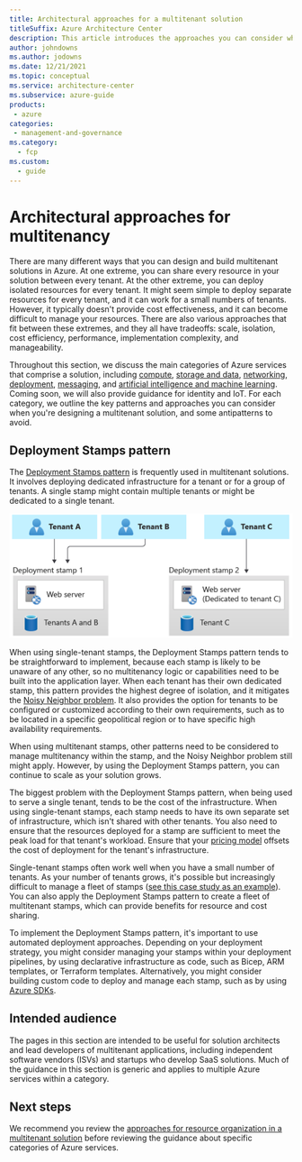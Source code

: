 ```yaml
---
title: Architectural approaches for a multitenant solution
titleSuffix: Azure Architecture Center
description: This article introduces the approaches you can consider when planning a multitenant architecture.
author: johndowns
ms.author: jodowns
ms.date: 12/21/2021
ms.topic: conceptual
ms.service: architecture-center
ms.subservice: azure-guide
products:
 - azure
categories:
 - management-and-governance
ms.category:
  - fcp
ms.custom:
  - guide
---
```


# Architectural approaches for multitenancy

There are many different ways that you can design and build multitenant solutions in Azure. At one extreme, you can share every resource in your solution between every tenant. At the other extreme, you can deploy isolated resources for every tenant. It might seem simple to deploy separate resources for every tenant, and it can work for a small numbers of tenants. However, it typically doesn't provide cost effectiveness, and it can become difficult to manage your resources. There are also various approaches that fit between these extremes, and they all have tradeoffs: scale, isolation, cost efficiency, performance, implementation complexity, and manageability.

Throughout this section, we discuss the main categories of Azure services that comprise a solution, including [compute](compute.md), [storage and data](storage-data.yml), [networking](networking.md), [deployment](deployment-configuration.yml), [messaging](messaging.md), and [artificial intelligence and machine learning](ai-ml.md). Coming soon, we will also provide guidance for identity and IoT. For each category, we outline the key patterns and approaches you can consider when you're designing a multitenant solution, and some antipatterns to avoid.

## Deployment Stamps pattern

The [Deployment Stamps pattern](../../../patterns/deployment-stamp.yml) is frequently used in multitenant solutions. It involves deploying dedicated infrastructure for a tenant or for a group of tenants. A single stamp might contain multiple tenants or might be dedicated to a single tenant.

![Diagram showing the Deployment Stamps pattern. Each tenant has their own stamp containing a database.](media/overview/deployment-stamps.png)

When using single-tenant stamps, the Deployment Stamps pattern tends to be straightforward to implement, because each stamp is likely to be unaware of any other, so no multitenancy logic or capabilities need to be built into the application layer. When each tenant has their own dedicated stamp, this pattern provides the highest degree of isolation, and it mitigates the [Noisy Neighbor problem](../../../antipatterns/noisy-neighbor/noisy-neighbor.yml). It also provides the option for tenants to be configured or customized according to their own requirements, such as to be located in a specific geopolitical region or to have specific high availability requirements.

When using multitenant stamps, other patterns need to be considered to manage multitenancy within the stamp, and the Noisy Neighbor problem still might apply. However, by using the Deployment Stamps pattern, you can continue to scale as your solution grows.

The biggest problem with the Deployment Stamps pattern, when being used to serve a single tenant, tends to be the cost of the infrastructure. When using single-tenant stamps, each stamp needs to have its own separate set of infrastructure, which isn't shared with other tenants. You also need to ensure that the resources deployed for a stamp are sufficient to meet the peak load for that tenant's workload. Ensure that your [pricing model](../considerations/pricing-models.md) offsets the cost of deployment for the tenant's infrastructure.

Single-tenant stamps often work well when you have a small number of tenants. As your number of tenants grows, it's possible but increasingly difficult to manage a fleet of stamps ([see this case study as an example](https://devblogs.microsoft.com/azure-sql/running-1m-databases-on-azure-sql-for-a-large-saas-provider-microsoft-dynamics-365-and-power-platform)). You can also apply the Deployment Stamps pattern to create a fleet of multitenant stamps, which can provide benefits for resource and cost sharing.

To implement the Deployment Stamps pattern, it's important to use automated deployment approaches. Depending on your deployment strategy, you might consider managing your stamps within your deployment pipelines, by using declarative infrastructure as code, such as Bicep, ARM templates, or Terraform templates. Alternatively, you might consider building custom code to deploy and manage each stamp, such as by using [Azure SDKs](https://azure.microsoft.com/downloads).

## Intended audience

The pages in this section are intended to be useful for solution architects and lead developers of multitenant applications, including independent software vendors (ISVs) and startups who develop SaaS solutions. Much of the guidance in this section is generic and applies to multiple Azure services within a category.

## Next steps

We recommend you review the [approaches for resource organization in a multitenant solution](resource-organization.yml) before reviewing the guidance about specific categories of Azure services.